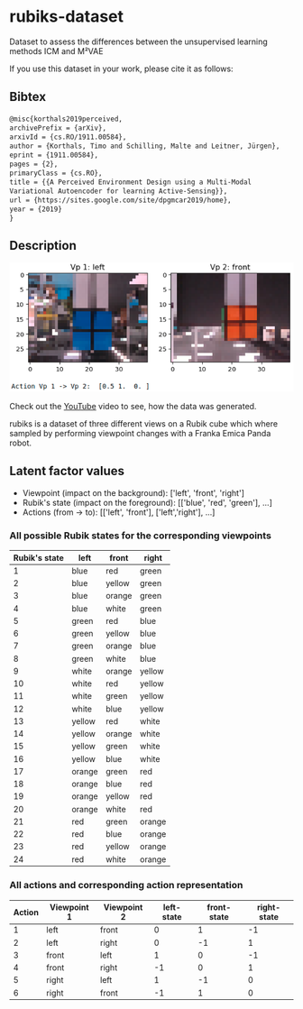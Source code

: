 # rubiks-dataset
Dataset to assess the differences between the unsupervised learning methods ICM and M²VAE

If you use this dataset in your work, please cite it as follows:

## Bibtex

```
@misc{korthals2019perceived,
archivePrefix = {arXiv},
arxivId = {cs.RO/1911.00584},
author = {Korthals, Timo and Schilling, Malte and Leitner, Jürgen},
eprint = {1911.00584},
pages = {2},
primaryClass = {cs.RO},
title = {{A Perceived Environment Design using a Multi-Modal Variational Autoencoder for learning Active-Sensing}},
url = {https://sites.google.com/site/dpgmcar2019/home},
year = {2019}
}
```

## Description

![view_point_change](view_point_change.png)

Check out the [YouTube](https://www.youtube.com/watch?v=VuL7Gp84WtE) video to
see, how the data was generated.

rubiks is a dataset of three different views on a Rubik cube which where
sampled by performing viewpoint changes with a Franka Emica Panda robot.

## Latent factor values

*   Viewpoint (impact on the background): ['left', 'front', 'right']
*   Rubik's state (impact on the foreground): [['blue', 'red', 'green'], ...]
*   Actions (from -> to): [['left', 'front'], ['left','right'], ...]

### All possible Rubik states for the corresponding viewpoints

| Rubik's state  | left | front | right |
|--- | --- | --- | --- |
|1|blue  |red   |green|
|2|blue  |yellow|green|
|3|blue  |orange|green|
|4|blue  |white |green|
|5|green |red   |blue|
|6|green |yellow|blue|
|7|green |orange|blue|
|8|green |white |blue|
|9|white |orange|yellow|
|10|white |red   |yellow|
|11|white |green |yellow|
|12|white |blue  |yellow|
|13|yellow|red   |white|
|14|yellow|orange|white|
|15|yellow|green |white|
|16|yellow|blue  |white|
|17|orange|green |red|
|18|orange|blue  |red|
|19|orange|yellow|red|
|20|orange|white |red|
|21|red |green   |orange|
|22|red |blue    |orange|
|23|red |yellow  |orange|
|24|red |white   |orange|

### All actions and corresponding action representation

| Action | Viewpoint 1 | Viewpoint 2 | left-state | front-state | right-state |
| --- | --- | --- | --- | --- | --- |
|1|left|front |0 |1 |-1|
|2|left|right |0 |-1|1|
|3|front|left |1 |0 |-1|
|4|front|right|-1|0 |1|
|5|right|left |1 |-1|0|
|6|right|front|-1|1 |0|
